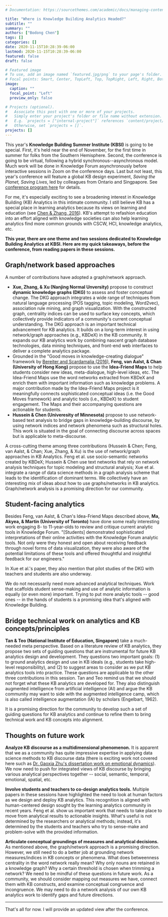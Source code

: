 ```yaml
---
# Documentation: https://sourcethemes.com/academic/docs/managing-content/

title: "Where is Knowledge Building Analytics Headed?"
subtitle: ""
summary: ""
authors: ["Bodong Chen"]
tags: []
categories: []
date: 2020-11-15T10:28:39-06:00
lastmod: 2020-11-15T10:28:39-06:00
featured: false
draft: false

# Featured image
# To use, add an image named `featured.jpg/png` to your page's folder.
# Focal points: Smart, Center, TopLeft, Top, TopRight, Left, Right, BottomLeft, Bottom, BottomRight.
image:
  caption: ""
  focal_point: "Left"
  preview_only: false

# Projects (optional).
#   Associate this post with one or more of your projects.
#   Simply enter your project's folder or file name without extension.
#   E.g. `projects = ["internal-project"]` references `content/project/deep-learning/index.md`.
#   Otherwise, set `projects = []`.
projects: []
---
```


This year's **Knowledge Building Summer Institute (KBSI)** is going to be special. First, it's held near the end of November, for the first time in summer for folks from the Southern Hemisphere. Second, the conference is going to be virtual, following a hybrid synchronous--asynchronous model. Much work will be done in Knowledge Forum asynchronously before interactive sessions in Zoom on the conference days. Last but not least, this year's conference will feature a global KB design experiment, *Saving the Planet, Saving Lives*, led by colleagues from Ontario and Singpapore. See [conference program here](https://ikit.org/summerinstitute2020/index.php/program/) for details.

For me, it's especially exciting to see a broadening interest in Knowledge Building (KB) Analytics in this intimate community. I still believe KB has a special place in learning analytics because its views on learning and education (see [Chen & Zhang, 2016](https://learning-analytics.info/index.php/JLA/article/view/4552)). KB's attempt to refashion education into an effort aligned with knowledge societies can also help learning analytics find more common grounds with CSCW, HCI, knowledge analytics, etc. 

**This year, there are one theme and two sessions dedicated to Knowledge Building Analytics at KBSI. Here are my quick takeaways, before the conference, from reading papers in these sessions.** 

## Graph/network based approaches

A number of contributions have adopted a graph/network approach. 

- **Xue, Zhang, & Xu (Nanjing Normal Unversity)** propose to construct **dynamic knowledge graphs (DKG)** to assess and foster conceptual change. The DKG approach integrates a wide range of techniques from natural language processing (POS tagging, topic modeling, Word2vec), association rule mining, and graph visualization. With the constructed graph, centrality indices can be used to surface key concepts, which collectively provide indicators of a community's current conceptual understanding. The DKG approach is an important technical advancement for KB analytics. It builds on a long-term interest in using network/graph approaches (e.g., KBDeX) in the KB community. It expands our KB analytics work by combining nascent graph database technologies, data mining techniques, and front-end web interfaces to deliver a complete analytics package. 
- Grounded in the "Good moves in knowledge-creating dialogue" framework by [Bereiter and Scardamalia (2016)](http://www.ckbg.org/qwerty/index.php/qwerty/article/view/242), **Feng, van Aalst, & Chan (University of Hong Kong)** propose to use the **Idea-Friend Maps** to help students consider new ideas, meta-dialogue, high-level ideas, etc. The Idea-Friend Maps use the word networks extracted from KBDeX and enrich them with important information such as knowledge problems. A major contribution made by the Idea-Friend Maps project is it meaningfully connects sophisticated conceptual ideas (i.e. the Good Moves framework) and analytic tools (i.e., KBDeX) to student engagement. The Maps and their accompanying questions are actionable for students.
- **Hussein & Chen (Univeresity of Minnesota)** propose to use network-based text analysis to bridge gaps in knowledge-building discourse, by using network indices and network phenomena such as structural holes. This work is situated in the goal of connecting discourse across spaces but is applicable to meta-discourse.

A cross-cutting theme among three contributions (Hussein & Chen; Feng, van Aalst, & Chan; Xue, Zhang, & Xu) is the use of network/graph approaches in KB Analytics. Feng et al. use socio-semantic networks created by KBDeX; Hussein & Chen use text networks that rely on network analysis techniques for topic modeling and structural analysis; Xue et al. integrate a range of data science methods in a graph analysis scheme that leads to the identification of dominant terms. We collectively have an interesting mix of ideas about how to use graphs/networks in KB analytics. Graph/network analysis is a promising direction for our community. 

## Student-facing analytics

Besides Feng, van Aalst, & Chan's Idea-Friend Maps described above, **Ma, Akyea, & Martin (University of Toronto)** have done some really interesting work engaging 8- to 11-year-olds to review and critique current analytic tools in Knowledge Forum. "[Students] demonstrated sophisticated interpretations of their online activities with the Knowledge Forum analytic tools. Not only were they honest and open about receiving feedback through novel forms of data visualization, they were also aware of the potential limitations of these tools and offered thoughtful and insightful feedback for our engineers."

In Xue et al.'s paper, they also mention that pilot studies of the DKG with teachers and students are also underway. 

We do not necessarily need more advanced analytical techniques. Work that scaffolds student sense-making and use of analytic information is equally (or even more) important. Trying to put more analytic tools -- good ones -- in the hands of students is a promising idea that's aligned with Knowledge Building. 

## Bridge technical work on analytics and KB concepts/principles

**Tan & Teo (National Institute of Education, Singapore)** take a much-needed meta perspective. Based on a literature review of KB analytics, they propose two sets of guiding questions that are instrumental for future KB analytics design and development. They questions two important goals: (1) to ground analytics design and use in KB ideals (e.g., students take high-level responsibility), and (2) to suggest areas to consider as we put KB analytics tools into practice. These questions are applicable to the other three contributions in this session. Tan and Teo remind us that we should not forget what these KB analytics are developed for. They also distinguish augmented intelligence from artificial intelligence (AI) and argue the KB community may want to side with the augmented intelligence camp, which is also called intelligence augmentation (IA) by scholars (Engelbart, 1962). 

It is a promising direction for the community to develop such a set of guiding questions for KB analytics and continue to refine them to bring technical work and KB concepts into alignment. 

## Thoughts on future work

**Analyze KB discourse as a multidimensional phenomenon.** It is apparent that we as a community has quite impressive expertise in applying data science methods to KB discourse data (there is exciting work not covered here such as [Dr. Gaoxia Zhu's dissertation work on emotional dynamics](http://gaoxiazhu.weebly.com/)).  We now need to push for integrated views of KB discourse by bringing various analytical perspectives together -- social, semantic, temporal, emotional, spatial, etc. 

**Involve students and teachers to co-design analytics tools.** Multiple papers in these sessions have highlighted the need to look at human factors as we design and deploy KB analytics. This recognition is aligned with human-centered design sought by the learning analytics community in recent years. Feng et al. show us important work that needs to take place to move from analytical results to actionable insights. What's useful is not determined by the researchers or analytical methods; instead, it's determined by the students and teachers who try to sense-make and problem-solve with the provided information. 

**Articulate conceptual groundings of measures and analytical decisions.** As mentioned above, the graph/network approach is a promising direction. However, we still need to do a better job at grounding network measures/indices in KB concepts or phenomena. What does betweenness centrality in the word network really mean? Why only nouns are retained in a knowledge graph? Why a certain threshold is chosen when trimming a network? We need to be mindful of these questions in future work. As a community, we should consider mapping out measures we have, connect them with KB constructs, and examine conceptual congruence and incongruence. We may need to do a network analysis of our own KB analytics work to identify gaps and future directions. 

***

That's all for now. I will provide an updated view after the conference. 